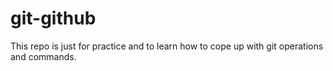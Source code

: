 # git-github
This repo is just for practice and to learn how to cope up with git operations and commands.
